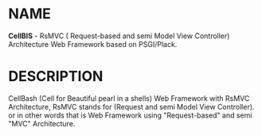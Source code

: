 # NAME
**CellBIS** - RsMVC ( Request-based and semi Model View Controller) Architecture Web Framework based on PSGI/Plack.

# DESCRIPTION
CellBash (Cell for Beautiful pearl in a shells) Web Framework with RsMVC Architecture, 
RsMVC stands for (Request and semi Model View Controller). or in other words that is 
Web Framework using "Request-based" and semi "MVC" Architecture.
